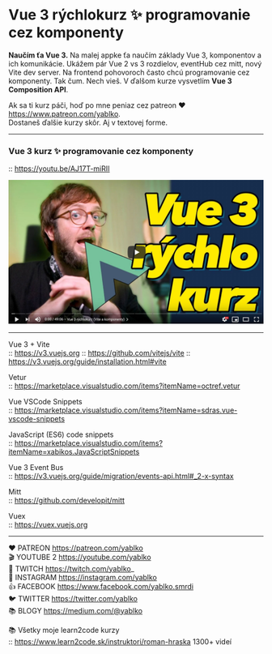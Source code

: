 # Vue 3 rýchlokurz ✨ programovanie cez komponenty  

**Naučím ťa Vue 3.** Na malej appke ťa naučím základy Vue 3, komponentov a ich komunikácie. Ukážem pár Vue 2 vs 3 rozdielov, eventHub cez mitt, nový Vite dev server. Na frontend pohovoroch často chcú programovanie cez komponenty. Tak čum. Nech vieš. V ďalšom kurze vysvetlím **Vue 3 Composition API**.  
  
Ak sa ti kurz páči, hoď po mne peniaz cez patreon ♥️ https://www.patreon.com/yablko.  
Dostaneš ďalšie kurzy skôr. Aj v textovej forme.  

---

### Vue 3 kurz ✨ programovanie cez komponenty  
:: https://youtu.be/AJ17T-miRII

[![youtube tutorial link](vue3vite.jpg)](https://youtu.be/AJ17T-miRII)

---

Vue 3 + Vite  
:: https://v3.vuejs.org
:: https://github.com/vitejs/vite
:: https://v3.vuejs.org/guide/installation.html#vite

Vetur  
:: https://marketplace.visualstudio.com/items?itemName=octref.vetur

Vue VSCode Snippets  
:: https://marketplace.visualstudio.com/items?itemName=sdras.vue-vscode-snippets

JavaScript (ES6) code snippets  
:: https://marketplace.visualstudio.com/items?itemName=xabikos.JavaScriptSnippets

Vue 3 Event Bus  
:: https://v3.vuejs.org/guide/migration/events-api.html#_2-x-syntax

Mitt  
:: https://github.com/developit/mitt

Vuex  
:: https://vuex.vuejs.org

---

❤️ PATREON https://patreon.com/yablko  
🎬 YOUTUBE 2 https://youtube.com/yablko  
🍿 TWITCH https://twitch.com/yablko_  
📸 INSTAGRAM https://instagram.com/yablko  
👍 FACEBOOK https://www.facebook.com/yablko.smrdi  
🐦 TWITTER https://twitter.com/yablko  
📚 BLOGY https://medium.com/@yablko  
  
📚 Všetky moje learn2code kurzy  
:: https://www.learn2code.sk/instruktori/roman-hraska 1300+ videí
